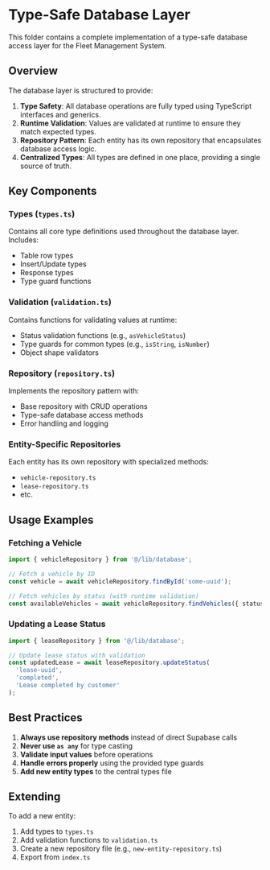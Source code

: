 
# Type-Safe Database Layer

This folder contains a complete implementation of a type-safe database access layer for the Fleet Management System.

## Overview

The database layer is structured to provide:

1. **Type Safety**: All database operations are fully typed using TypeScript interfaces and generics.
2. **Runtime Validation**: Values are validated at runtime to ensure they match expected types.
3. **Repository Pattern**: Each entity has its own repository that encapsulates database access logic.
4. **Centralized Types**: All types are defined in one place, providing a single source of truth.

## Key Components

### Types (`types.ts`)

Contains all core type definitions used throughout the database layer. Includes:

- Table row types
- Insert/Update types
- Response types
- Type guard functions

### Validation (`validation.ts`)

Contains functions for validating values at runtime:

- Status validation functions (e.g., `asVehicleStatus`)
- Type guards for common types (e.g., `isString`, `isNumber`)
- Object shape validators

### Repository (`repository.ts`)

Implements the repository pattern with:

- Base repository with CRUD operations
- Type-safe database access methods
- Error handling and logging

### Entity-Specific Repositories

Each entity has its own repository with specialized methods:

- `vehicle-repository.ts`
- `lease-repository.ts`
- etc.

## Usage Examples

### Fetching a Vehicle

```typescript
import { vehicleRepository } from '@/lib/database';

// Fetch a vehicle by ID
const vehicle = await vehicleRepository.findById('some-uuid');

// Fetch vehicles by status (with runtime validation)
const availableVehicles = await vehicleRepository.findVehicles({ status: 'available' });
```

### Updating a Lease Status

```typescript
import { leaseRepository } from '@/lib/database';

// Update lease status with validation
const updatedLease = await leaseRepository.updateStatus(
  'lease-uuid', 
  'completed', 
  'Lease completed by customer'
);
```

## Best Practices

1. **Always use repository methods** instead of direct Supabase calls
2. **Never use `as any`** for type casting
3. **Validate input values** before operations
4. **Handle errors properly** using the provided type guards
5. **Add new entity types** to the central types file

## Extending

To add a new entity:

1. Add types to `types.ts`
2. Add validation functions to `validation.ts`
3. Create a new repository file (e.g., `new-entity-repository.ts`)
4. Export from `index.ts`

